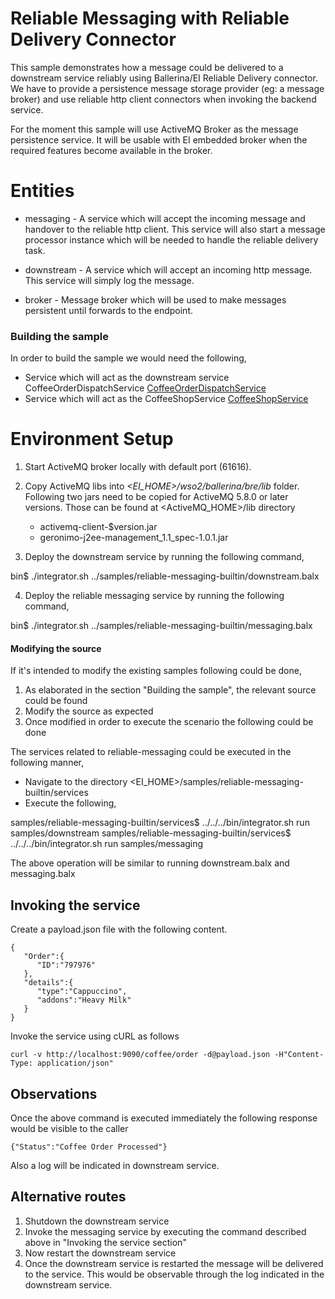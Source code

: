 # Reliable Messaging with Reliable Delivery Connector

This sample demonstrates how a message could be delivered to a downstream service reliably using Ballerina/EI Reliable Delivery connector. We have to provide a persistence message storage provider (eg: a message broker) and use reliable http client connectors when invoking the backend service.  

For the moment this sample will use ActiveMQ Broker as the message persistence service. It will be usable with EI embedded broker when the required features become available in the broker.


# Entities 

  * messaging - A service which will accept the incoming message and handover to the reliable http client. This service will also start a message processor instance which will be needed to handle the reliable delivery task.
  
  * downstream - A service which will accept an incoming http message. This service will simply log the message.
  
  * broker - Message broker which will be used to make messages persistent until forwards to the endpoint.
  
### Building the sample

In order to build the sample we would need the following,

- Service which will act as the downstream service CoffeeOrderDispatchService
[CoffeeOrderDispatchService](services/samples/downstream/CoffeeOrderDispatchService.bal)
- Service which will act as the CoffeeShopService
[CoffeeShopService](services/samples/messaging/CoffeeShopService.bal)

# Environment Setup

1. Start ActiveMQ broker locally with default port (61616).

2. Copy ActiveMQ libs into _<EI_HOME>/wso2/ballerina/bre/lib_ folder.
   Following two jars need to be copied for ActiveMQ 5.8.0 or later versions. Those can be found at <ActiveMQ_HOME>/lib directory
   - activemq-client-$version.jar
   - geronimo-j2ee-management_1.1_spec-1.0.1.jar

3. Deploy the downstream service by running the following command,

bin$ ./integrator.sh ../samples/reliable-messaging-builtin/downstream.balx

4. Deploy the reliable messaging service by running the following command,

bin$ ./integrator.sh ../samples/reliable-messaging-builtin/messaging.balx

#### Modifying the source

If it's intended to modify the existing samples following could be done,

1. As elaborated in the section "Building the sample", the relevant source could be found
2. Modify the source as expected 
3. Once modified in order to execute the scenario the following could be done

The services related to reliable-messaging could be executed in the following manner,

- Navigate to the directory <EI_HOME>/samples/reliable-messaging-builtin/services
- Execute the following,

samples/reliable-messaging-builtin/services$ ../../../bin/integrator.sh run samples/downstream
samples/reliable-messaging-builtin/services$ ../../../bin/integrator.sh run samples/messaging

The above operation will be similar to running downstream.balx and messaging.balx   

## Invoking the service

Create a payload.json file with the following content.
```
{
   "Order":{
      "ID":"797976"
   },
   "details":{
      "type":"Cappuccino",
      "addons":"Heavy Milk"
   }
}
```
Invoke the service using cURL as follows
```
curl -v http://localhost:9090/coffee/order -d@payload.json -H"Content-Type: application/json"

```

## Observations 

Once the above command is executed immediately the following response would be visible to the caller

```
{"Status":"Coffee Order Processed"}
```

Also a log will be indicated in downstream service. 

## Alternative routes 

1. Shutdown the downstream service 
2. Invoke the messaging service by executing the command described above in "Invoking the service section"
3. Now restart the downstream service 
4. Once the downstream service is restarted the message will be delivered to the service. This would be observable through the 
log indicated in the downstream service.
 